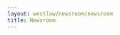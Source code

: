 ```yaml
---
layout: westlaw/newsroom/newsroom
title: Newsroom
---
```


<!--- This child document initializes the page in Jekyll. -->